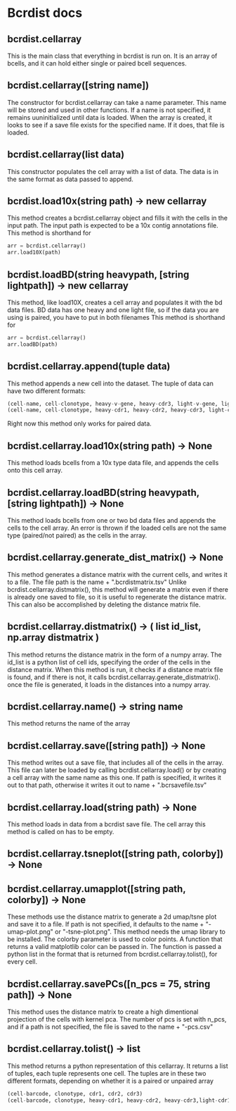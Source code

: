 # Bcrdist docs

## bcrdist.cellarray
This is the main class that everything in bcrdist is run on. It is an array of bcells, and it can hold either single or paired bcell sequences.

## bcrdist.cellarray([string name])
The constructor for bcrdist.cellarray can take a name parameter. This name will be stored and used in other functions. If a name is not specified, it remains uuninitialized until data is loaded.
When the array is created, it looks to see if a save file exists for the specified name. If it does, that file is loaded.

## bcrdist.cellarray(list data)
This constructor populates the cell array with a list of data. The data is in the same format as data passed to append.


## bcrdist.load10x(string path) -> new cellarray
This method creates a bcrdist.cellarray object and fills it with the cells in the input path. The input path is expected to be a 10x contig annotations file.
This method is shorthand for
```python
arr = bcrdist.cellarray()
arr.load10X(path)
```

## bcrdist.loadBD(string heavypath, [string lightpath]) -> new cellarray
This method, like load10X, creates a cell array and populates it with the bd data files. BD data has one heavy and one light file, so if the data you are using is paired, you have to put in both filenames
This method is shorthand for
```python
arr = bcrdist.cellarray()
arr.loadBD(path)
```

## bcrdist.cellarray.append(tuple data)
This method appends a new cell into the dataset. The tuple of data can have two different formats:
```python
(cell-name, cell-clonotype, heavy-v-gene, heavy-cdr3, light-v-gene, light-cdr3)
(cell-name, cell-clonotype, heavy-cdr1, heavy-cdr2, heavy-cdr3, light-cdr1, light-cdr2, light-cdr3)
```
Right now this method only works for paired data.

## bcrdist.cellarray.load10x(string path) -> None
This method loads bcells from a 10x type data file, and appends the cells onto this cell array.

## bcrdist.cellarray.loadBD(string heavypath, [string lightpath]) -> None
This method loads bcells from one or two bd data files and appends the cells to the cell array. An error is thrown if the loaded cells are not the same type (paired/not paired) as the cells in the array.

## bcrdist.cellarray.generate_dist_matrix() -> None
This method generates a distance matrix with the current cells, and writes it to a file. The file path is the name + ".bcrdistmatrix.tsv"
Unlike bcrdist.cellarray.distmatrix(), this method will generate a matrix even if there is already one saved to file, so it is useful to regenerate the distance matrix. This can also be accomplished by deleting the distance matrix file.

## bcrdist.cellarray.distmatrix() -> ( list id_list, np.array distmatrix )
This method returns the distance matrix in the form of a numpy array. The id_list is a python list of cell ids, specifying the order of the cells in the distance matrix.
When this method is run, it checks if a distance matrix file is found, and if there is not, it calls bcrdist.cellarray.generate_distmatrix(). once the file is generated, it loads in the distances into a numpy array.

## bcrdist.cellarray.name() -> string name
This method returns the name of the array

## bcrdist.cellarray.save([string path]) -> None
This method writes out a save file, that includes all of the cells in the array. This file can later be loaded by calling bcrdist.cellarray.load() or by creating a cell array with the same name as this one. If path is specified, it writes it out to that path, otherwise it writes it out to name + ".bcrsavefile.tsv"

## bcrdist.cellarray.load(string path) -> None
This method loads in data from a bcrdist save file. The cell array this method is called on has to be empty.

## bcrdist.cellarray.tsneplot([string path, colorby]) -> None
## bcrdist.cellarray.umapplot([string path, colorby]) -> None
These methods use the distance matrix to generate a 2d umap/tsne plot and save it to a file. If path is not specified, it defaults to the name + "-umap-plot.png"
or "-tsne-plot.png". This method needs the umap library to be installed.
The colorby parameter is used to color points. A function that returns a valid matplotlib color can be passed in. The function is passed a python list
in the format that is returned from bcrdist.cellarray.tolist(), for every cell.

## bcrdist.cellarray.savePCs([n_pcs = 75, string path]) -> None
This method uses the distance matrix to create a high dimentional projection of the cells with kernel pca. The number of pcs is set with n_pcs, and if a path is not specified, the file is saved to the name + "-pcs.csv"

## bcrdist.cellarray.tolist() -> list
This method returns a python representation of this cellarray. It returns a list of tuples, each tuple represents one cell. The tuples are
in these two different formats, depending on whether it is a paired or unpaired array
```python
(cell-barcode, clonotype, cdr1, cdr2, cdr3)
(cell-barcode, clonotype, heavy-cdr1, heavy-cdr2, heavy-cdr3,light-cdr1, light-cdr2, light-cdr3)
```


